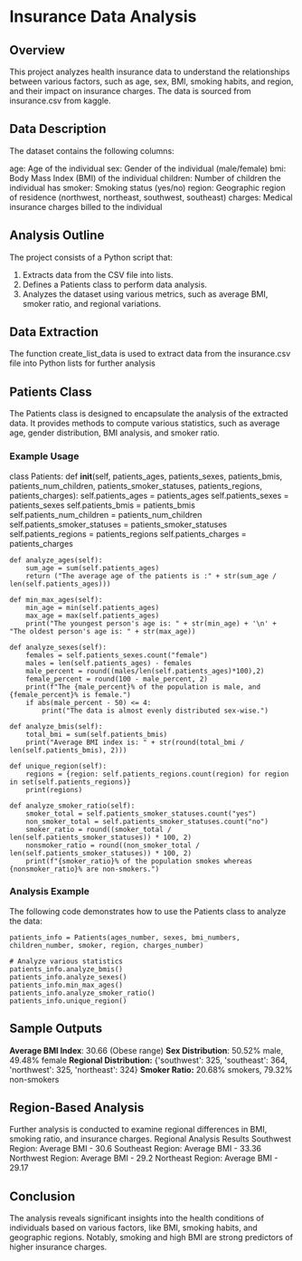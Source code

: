 # Insurance Data Analysis

## Overview
This project analyzes health insurance data to understand the relationships between various factors, such as age, sex, BMI, smoking habits, and region, and their impact on insurance charges. The data is sourced from insurance.csv from kaggle.

## Data Description
The dataset contains the following columns:

age: Age of the individual
sex: Gender of the individual (male/female)
bmi: Body Mass Index (BMI) of the individual
children: Number of children the individual has
smoker: Smoking status (yes/no)
region: Geographic region of residence (northwest, northeast, southwest, southeast)
charges: Medical insurance charges billed to the individual

## Analysis Outline
The project consists of a Python script that:

1. Extracts data from the CSV file into lists.
2. Defines a Patients class to perform data analysis.
3. Analyzes the dataset using various metrics, such as average BMI, smoker ratio, and regional variations.
   
## Data Extraction
The function create_list_data is used to extract data from the insurance.csv file into Python lists for further analysis

## Patients Class
The Patients class is designed to encapsulate the analysis of the extracted data. It provides methods to compute various statistics, such as average age, gender distribution, BMI analysis, and smoker ratio.

### Example Usage
class Patients:
    def __init__(self, patients_ages, patients_sexes, patients_bmis, patients_num_children, patients_smoker_statuses, patients_regions, patients_charges):
        self.patients_ages = patients_ages
        self.patients_sexes = patients_sexes
        self.patients_bmis = patients_bmis
        self.patients_num_children = patients_num_children
        self.patients_smoker_statuses = patients_smoker_statuses
        self.patients_regions = patients_regions
        self.patients_charges = patients_charges

    def analyze_ages(self):
        sum_age = sum(self.patients_ages)
        return ("The average age of the patients is :" + str(sum_age / len(self.patients_ages)))
    
    def min_max_ages(self):
        min_age = min(self.patients_ages)
        max_age = max(self.patients_ages)
        print("The youngest person's age is: " + str(min_age) + '\n' + "The oldest person's age is: " + str(max_age))

    def analyze_sexes(self):
        females = self.patients_sexes.count("female")
        males = len(self.patients_ages) - females
        male_percent = round((males/len(self.patients_ages)*100),2)
        female_percent = round(100 - male_percent, 2)
        print(f"The {male_percent}% of the population is male, and {female_percent}% is female.")
        if abs(male_percent - 50) <= 4:
            print("The data is almost evenly distributed sex-wise.")

    def analyze_bmis(self):
        total_bmi = sum(self.patients_bmis)
        print("Average BMI index is: " + str(round(total_bmi / len(self.patients_bmis), 2)))

    def unique_region(self):
        regions = {region: self.patients_regions.count(region) for region in set(self.patients_regions)}
        print(regions)

    def analyze_smoker_ratio(self):
        smoker_total = self.patients_smoker_statuses.count("yes")
        non_smoker_total = self.patients_smoker_statuses.count("no")
        smoker_ratio = round((smoker_total / len(self.patients_smoker_statuses)) * 100, 2)
        nonsmoker_ratio = round((non_smoker_total / len(self.patients_smoker_statuses)) * 100, 2)
        print(f"{smoker_ratio}% of the population smokes whereas {nonsmoker_ratio}% are non-smokers.")

### Analysis Example
The following code demonstrates how to use the Patients class to analyze the data:

    patients_info = Patients(ages_number, sexes, bmi_numbers, children_number, smoker, region, charges_number)

    # Analyze various statistics
    patients_info.analyze_bmis()
    patients_info.analyze_sexes()
    patients_info.min_max_ages()
    patients_info.analyze_smoker_ratio()
    patients_info.unique_region()

## Sample Outputs
**Average BMI Index**: 30.66 (Obese range)
**Sex Distribution**: 50.52% male, 49.48% female
**Regional Distribution:** {'southwest': 325, 'southeast': 364, 'northwest': 325, 'northeast': 324}
**Smoker Ratio:** 20.68% smokers, 79.32% non-smokers


## Region-Based Analysis
Further analysis is conducted to examine regional differences in BMI, smoking ratio, and insurance charges.
  Regional Analysis Results
  Southwest Region: Average BMI - 30.6
  Southeast Region: Average BMI - 33.36
  Northwest Region: Average BMI - 29.2
  Northeast Region: Average BMI - 29.17

## Conclusion
The analysis reveals significant insights into the health conditions of individuals based on various factors, like BMI, smoking habits, and geographic regions. Notably, smoking and high BMI are strong predictors of higher insurance charges.


